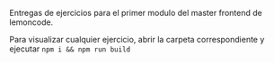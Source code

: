 Entregas de ejercicios para el primer modulo del master frontend de lemoncode.

Para visualizar cualquier ejercicio, abrir la carpeta correspondiente y ejecutar `npm i && npm run build`
